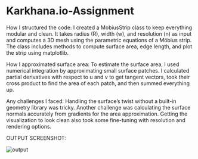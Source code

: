 # Karkhana.io-Assignment

How I structured the code:
I created a MobiusStrip class to keep everything modular and clean. It takes radius (R), width (w), and resolution (n) as input and computes a 3D mesh using the parametric equations of a Möbius strip. The class includes methods to compute surface area, edge length, and plot the strip using matplotlib.

How I approximated surface area:
To estimate the surface area, I used numerical integration by approximating small surface patches. I calculated partial derivatives with respect to u and v to get tangent vectors, took their cross product to find the area of each patch, and then summed everything up.

Any challenges I faced:
Handling the surface’s twist without a built-in geometry library was tricky. Another challenge was calculating the surface normals accurately from gradients for the area approximation. Getting the visualization to look clean also took some fine-tuning with resolution and rendering options.

OUTPUT SCREENSHOT: 

![output](https://github.com/user-attachments/assets/4cde3aee-05e1-4173-b77a-51699b2e65c5)
